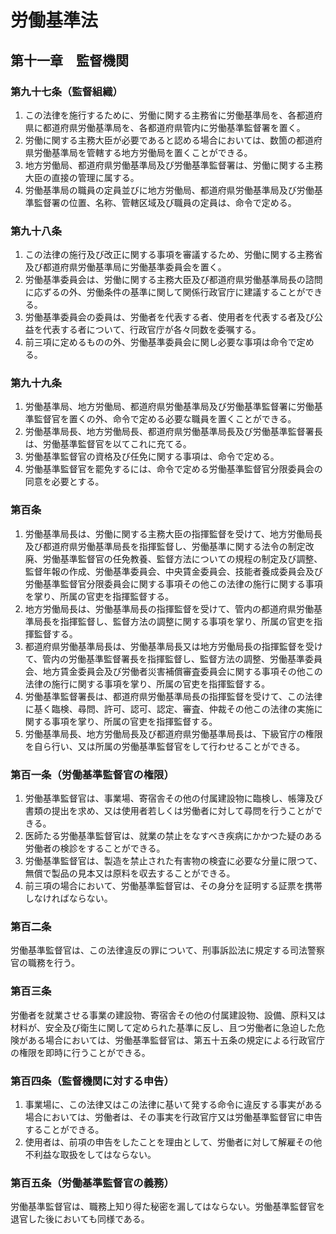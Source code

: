 # 労働基準法

## 第十一章　監督機関

### 第九十七条（監督組織）

1. この法律を施行するために、労働に関する主務省に労働基準局を、各都道府県に都道府県労働基準局を、各都道府県管内に労働基準監督署を置く。
2. 労働に関する主務大臣が必要であると認める場合においては、数箇の都道府県労働基準局を管轄する地方労働局を置くことができる。
3. 地方労働局、都道府県労働基準局及び労働基準監督署は、労働に関する主務大臣の直接の管理に属する。
4. 労働基準局の職員の定員並びに地方労働局、都道府県労働基準局及び労働基準監督署の位置、名称、管轄区域及び職員の定員は、命令で定める。

### 第九十八条

1. この法律の施行及び改正に関する事項を審議するため、労働に関する主務省及び都道府県労働基準局に労働基準委員会を置く。
2. 労働基準委員会は、労働に関する主務大臣及び都道府県労働基準局長の諮問に応ずるの外、労働条件の基準に関して関係行政官庁に建議することができる。
3. 労働基準委員会の委員は、労働者を代表する者、使用者を代表する者及び公益を代表する者について、行政官庁が各々同数を委嘱する。
4. 前三項に定めるものの外、労働基準委員会に関し必要な事項は命令で定める。

### 第九十九条

1. 労働基準局、地方労働局、都道府県労働基準局及び労働基準監督署に労働基準監督官を置くの外、命令で定める必要な職員を置くことができる。
2. 労働基準局長、地方労働局長、都道府県労働基準局長及び労働基準監督署長は、労働基準監督官を以てこれに充てる。
3. 労働基準監督官の資格及び任免に関する事項は、命令で定める。
4. 労働基準監督官を罷免するには、命令で定める労働基準監督官分限委員会の同意を必要とする。

### 第百条

1. 労働基準局長は、労働に関する主務大臣の指揮監督を受けて、地方労働局長及び都道府県労働基準局長を指揮監督し、労働基準に関する法令の制定改廃、労働基準監督官の任免教養、監督方法についての規程の制定及び調整、監督年報の作成、労働基準委員会、中央賃金委員会、技能者養成委員会及び労働基準監督官分限委員会に関する事項その他この法律の施行に関する事項を掌り、所属の官吏を指揮監督する。
2. 地方労働局長は、労働基準局長の指揮監督を受けて、管内の都道府県労働基準局長を指揮監督し、監督方法の調整に関する事項を掌り、所属の官吏を指揮監督する。
3. 都道府県労働基準局長は、労働基準局長又は地方労働局長の指揮監督を受けて、管内の労働基準監督署長を指揮監督し、監督方法の調整、労働基準委員会、地方賃金委員会及び労働者災害補償審査委員会に関する事項その他この法律の施行に関する事項を掌り、所属の官吏を指揮監督する。
4. 労働基準監督署長は、都道府県労働基準局長の指揮監督を受けて、この法律に基く臨検、尋問、許可、認可、認定、審査、仲裁その他この法律の実施に関する事項を掌り、所属の官吏を指揮監督する。
5. 労働基準局長、地方労働局長及び都道府県労働基準局長は、下級官庁の権限を自ら行い、又は所属の労働基準監督官をして行わせることができる。

### 第百一条（労働基準監督官の権限）

1. 労働基準監督官は、事業場、寄宿舎その他の付属建設物に臨検し、帳簿及び書類の提出を求め、又は使用者若しくは労働者に対して尋問を行うことができる。
2. 医師たる労働基準監督官は、就業の禁止をなすべき疾病にかかつた疑のある労働者の検診をすることができる。
3. 労働基準監督官は、製造を禁止された有害物の検査に必要な分量に限つて、無償で製品の見本又は原料を収去することができる。
4. 前三項の場合において、労働基準監督官は、その身分を証明する証票を携帯しなければならない。

### 第百二条

労働基準監督官は、この法律違反の罪について、刑事訴訟法に規定する司法警察官の職務を行う。

### 第百三条

労働者を就業させる事業の建設物、寄宿舎その他の付属建設物、設備、原料又は材料が、安全及び衛生に関して定められた基準に反し、且つ労働者に急迫した危険がある場合においては、労働基準監督官は、第五十五条の規定による行政官庁の権限を即時に行うことができる。

### 第百四条（監督機関に対する申告）

1. 事業場に、この法律又はこの法律に基いて発する命令に違反する事実がある場合においては、労働者は、その事実を行政官庁又は労働基準監督官に申告することができる。
2. 使用者は、前項の申告をしたことを理由として、労働者に対して解雇その他不利益な取扱をしてはならない。

### 第百五条（労働基準監督官の義務）

労働基準監督官は、職務上知り得た秘密を漏してはならない。労働基準監督官を退官した後においても同様である。
